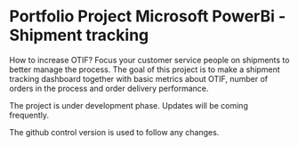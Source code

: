 # Portfolio Project Microsoft PowerBi - Shipment tracking

How to increase OTIF? Focus your customer service people on shipments to better manage the process. The goal of this project is to make a shipment tracking dashboard together with basic metrics about OTIF, number of orders in the process and order delivery performance.

The project is under development phase. Updates will be coming frequently.

The github control version is used to follow any changes.

